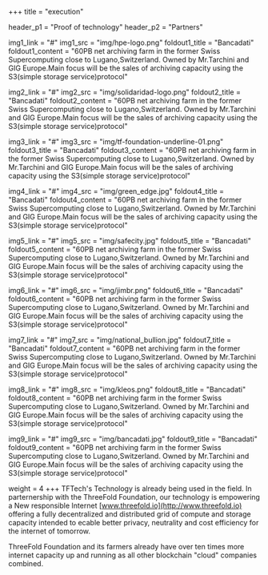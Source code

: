 +++
title = "execution"

header_p1 = "Proof of technology"
header_p2 = "Partners"

img1_link = "#"
img1_src = "img/hpe-logo.png"
foldout1_title = "Bancadati"
foldout1_content = "60PB net archiving farm in the former Swiss Supercomputing close to Lugano,Switzerland. Owned by Mr.Tarchini and GIG Europe.Main focus will be the sales of archiving capacity using the S3(simple storage service)protocol"

img2_link = "#"
img2_src = "img/solidaridad-logo.png"
foldout2_title = "Bancadati"
foldout2_content = "60PB net archiving farm in the former Swiss Supercomputing close to Lugano,Switzerland. Owned by Mr.Tarchini and GIG Europe.Main focus will be the sales of archiving capacity using the S3(simple storage service)protocol"

img3_link = "#"
img3_src = "img/tf-foundation-underline-01.png"
foldout3_title = "Bancadati"
foldout3_content = "60PB net archiving farm in the former Swiss Supercomputing close to Lugano,Switzerland. Owned by Mr.Tarchini and GIG Europe.Main focus will be the sales of archiving capacity using the S3(simple storage service)protocol"

img4_link = "#"
img4_src = "img/green_edge.jpg"
foldout4_title = "Bancadati"
foldout4_content = "60PB net archiving farm in the former Swiss Supercomputing close to Lugano,Switzerland. Owned by Mr.Tarchini and GIG Europe.Main focus will be the sales of archiving capacity using the S3(simple storage service)protocol"

img5_link = "#"
img5_src = "img/safecity.jpg"
foldout5_title = "Bancadati"
foldout5_content = "60PB net archiving farm in the former Swiss Supercomputing close to Lugano,Switzerland. Owned by Mr.Tarchini and GIG Europe.Main focus will be the sales of archiving capacity using the S3(simple storage service)protocol"

img6_link = "#"
img6_src = "img/jimbr.png"
foldout6_title = "Bancadati"
foldout6_content = "60PB net archiving farm in the former Swiss Supercomputing close to Lugano,Switzerland. Owned by Mr.Tarchini and GIG Europe.Main focus will be the sales of archiving capacity using the S3(simple storage service)protocol"

img7_link = "#"
img7_src = "img/national_bullion.jpg"
foldout7_title = "Bancadati"
foldout7_content = "60PB net archiving farm in the former Swiss Supercomputing close to Lugano,Switzerland. Owned by Mr.Tarchini and GIG Europe.Main focus will be the sales of archiving capacity using the S3(simple storage service)protocol"

img8_link = "#"
img8_src = "img/kleos.png"
foldout8_title = "Bancadati"
foldout8_content = "60PB net archiving farm in the former Swiss Supercomputing close to Lugano,Switzerland. Owned by Mr.Tarchini and GIG Europe.Main focus will be the sales of archiving capacity using the S3(simple storage service)protocol"

img9_link = "#"
img9_src = "img/bancadati.jpg"
foldout9_title = "Bancadati"
foldout9_content = "60PB net archiving farm in the former Swiss Supercomputing close to Lugano,Switzerland. Owned by Mr.Tarchini and GIG Europe.Main focus will be the sales of archiving capacity using the S3(simple storage service)protocol"

weight = 4
+++
TFTech's Technology is already being used in the field. In parternership with the ThreeFold Foundation, our technology is empowering a New responsible Internet [www.threefold.io](http://www.threefold.io) offering a fully decentralized and distributed grid of compute and storage capacity intended to ecable better privacy, neutrality and cost efficiency for the internet of tomorrow.

ThreeFold Foundation and its farmers already have over ten times more internet capacity up and running as all other blockchain "cloud" companies combined.
